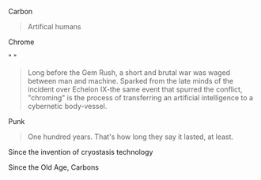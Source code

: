 
Carbon
> Artifical humans
>


Chrome

  " "


> Long before the Gem Rush, a short and brutal war was waged between man and machine. Sparked from the late minds of the incident over Echelon IX-the same event that spurred the conflict, "chroming" is the process of transferring an artificial intelligence to a cybernetic body-vessel.
>


Punk
> One hundred years. That's how long they say it lasted, at least. 




Since the invention of cryostasis technology




















































Since the Old Age, Carbons 